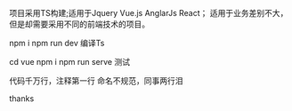 项目采用TS构建;适用于Jquery Vue.js  AnglarJs React； 适用于业务差别不大，但是却需要采用不同的前端技术的项目。

npm i 
npm run dev 编译Ts

cd vue 
npm i
npm run serve 测试

代码千万行，注释第一行
命名不规范，同事两行泪

thanks
